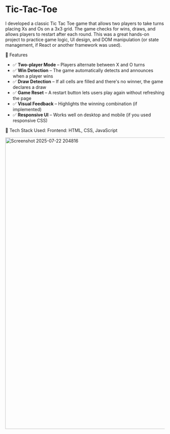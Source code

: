 # Tic-Tac-Toe


I developed a classic Tic Tac Toe game that allows two players to take turns placing Xs and Os on a 3x3 grid. The game checks for wins, draws, and allows players to restart after each round.
This was a great hands-on project to practice game logic, UI design, and DOM manipulation (or state management, if React or another framework was used).

🎯 Features
- ✅ **Two-player Mode** – Players alternate between X and O turns  
- ✅ **Win Detection** – The game automatically detects and announces when a player wins  
- ✅ **Draw Detection** – If all cells are filled and there's no winner, the game declares a draw  
- ✅ **Game Reset** – A restart button lets users play again without refreshing the page  
- ✅ **Visual Feedback** – Highlights the winning combination (if implemented)  
- ✅ **Responsive UI** – Works well on desktop and mobile (if you used responsive CSS)


🧰 Tech Stack Used:
Frontend: HTML, CSS, JavaScript

<img width="1911" height="919" alt="Screenshot 2025-07-22 204816" src="https://github.com/user-attachments/assets/11038edf-f49e-47f2-83a1-89dcd7bb36fb" />
